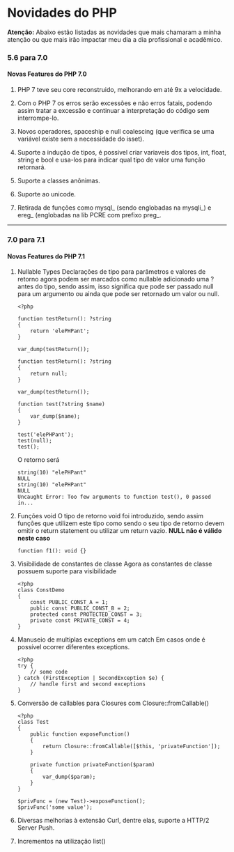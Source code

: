 # Novidades do PHP
**Atenção:** Abaixo estão listadas as novidades que mais chamaram a minha atenção ou que mais irão impactar meu dia a dia profissional e acadêmico.

### 5.6 para 7.0
#### Novas Features do PHP 7.0

1. PHP 7 teve seu core reconstruido, melhorando em até 9x a velocidade.

2. Com o PHP 7 os erros serão excessões e não erros fatais, podendo assim tratar a excessão e continuar a interpretação do código sem interrompe-lo.

3. Novos operadores, spaceship e null coalescing (que verifica se uma variável existe sem a necessidade do isset).

4. Suporte a indução de tipos, é possivel criar variaveis dos tipos, int, float, string e bool e usa-los para indicar qual tipo de valor uma função retornará.

5. Suporte a classes anônimas.

6. Suporte ao unicode.

7. Retirada de funções como mysql_ (sendo englobadas na mysqli_) e ereg_ (englobadas na lib PCRE com prefixo preg_.

---

### 7.0 para 7.1
#### Novas Features do PHP 7.1
1. Nullable Types
    Declarações de tipo para parâmetros e valores de retorno agora podem ser marcados como nullable adicionado uma ? antes do tipo, sendo assim, isso significa que pode ser passado null para um argumento ou ainda que pode ser retornado um valor ou null.

    ```
    <?php

    function testReturn(): ?string
    {
        return 'elePHPant';
    }

    var_dump(testReturn());

    function testReturn(): ?string
    {
        return null;
    }

    var_dump(testReturn());

    function test(?string $name)
    {
        var_dump($name);
    }

    test('elePHPant');
    test(null);
    test();

    ```

    O retorno será

    ```
    string(10) "elePHPant"
    NULL
    string(10) "elePHPant"
    NULL
    Uncaught Error: Too few arguments to function test(), 0 passed in...
    ```
2. Funções void
    O tipo de retorno void foi introduzido, sendo assim funções que utilizem este tipo como sendo o seu tipo de retorno devem omitir o return statement ou utilizar um return vazio. **NULL não é válido neste caso**

    ```
    function f1(): void {}
    ```

3. Visibilidade de constantes de classe
    Agora as constantes de classe possuem suporte para visibilidade

    ```
    <?php
    class ConstDemo
    {
        const PUBLIC_CONST_A = 1;
        public const PUBLIC_CONST_B = 2;
        protected const PROTECTED_CONST = 3;
        private const PRIVATE_CONST = 4;
    }
    ```

4. Manuseio de multiplas exceptions em um catch
    Em casos onde é possível ocorrer diferentes exceptions.

    ```
    <?php
    try {
        // some code
    } catch (FirstException | SecondException $e) {
        // handle first and second exceptions
    }
    ```

5. Conversão de callables para Closures com Closure::fromCallable()
    ```
    <?php
    class Test
    {
        public function exposeFunction()
        {
            return Closure::fromCallable([$this, 'privateFunction']);
        }

        private function privateFunction($param)
        {
            var_dump($param);
        }
    }

    $privFunc = (new Test)->exposeFunction();
    $privFunc('some value');
    ```
6. Diversas melhorias à extensão Curl, dentre elas, suporte a HTTP/2 Server Push. 

7. Incrementos na utilização list()
